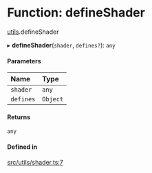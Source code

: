 # Function: defineShader

[utils](../modules/utils.md).defineShader

▸ **defineShader**(`shader`, `defines?`): `any`

#### Parameters

| Name | Type |
| :------ | :------ |
| `shader` | `any` |
| `defines` | `Object` |

#### Returns

`any`

#### Defined in

[src/utils/shader.ts:7](https://github.com/sakitam-gis/vis-engine/blob/master/src/utils/shader.ts#L7)
